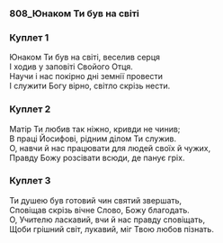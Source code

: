### 808_Юнаком Ти був на світі
### Куплет 1
Юнаком Ти був на світі, веселив серця <br/>І ходив у заповіті Свойого Отця. <br/>Научи і нас покірно дні земнії провести <br/>І служити Богу вірно, світло скрізь нести.
### Куплет 2
Матір Ти любив так ніжно, кривди не чинив; <br/>В праці Йосифові, рідним ділом Ти служив.<br/>О, навчи й нас працювати для людей своїх й чужих, <br/>Правду Божу розсівати всюди, де панує гріх.
### Куплет 3
Ти душею був готовий чин святий звершать, <br/>Сповіщав скрізь вічне Слово, Божу благодать. <br/>О, Учителю ласкавий, вчи й нас правду сповіщать, <br/>Щоби грішний світ, лукавий, міг Твою любов пізнать.
